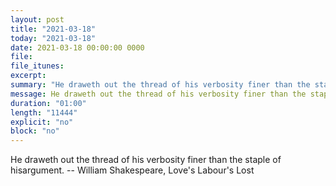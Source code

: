 ```yaml
---
layout: post
title: "2021-03-18"
today: "2021-03-18"
date: 2021-03-18 00:00:00 0000
file:
file_itunes:
excerpt:
summary: "He draweth out the thread of his verbosity finer than the staple of hisargument. -- William Shakespeare, Love's Labour's Lost "
message: He draweth out the thread of his verbosity finer than the staple of hisargument. -- William Shakespeare, Love's Labour's Lost 
duration: "01:00"
length: "11444"
explicit: "no"
block: "no"
---
```

He draweth out the thread of his verbosity finer than the staple of hisargument. -- William Shakespeare, Love's Labour's Lost 

